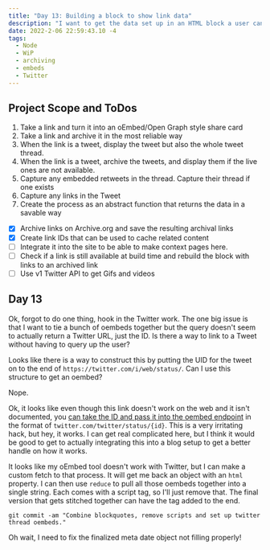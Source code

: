 ```yaml
---
title: "Day 13: Building a block to show link data"
description: "I want to get the data set up in an HTML block a user can style"
date: 2022-2-06 22:59:43.10 -4
tags:
  - Node
  - WiP
  - archiving
  - embeds
  - Twitter
---
```


## Project Scope and ToDos

1. Take a link and turn it into an oEmbed/Open Graph style share card
2. Take a link and archive it in the most reliable way
3. When the link is a tweet, display the tweet but also the whole tweet thread.
4. When the link is a tweet, archive the tweets, and display them if the live ones are not available.
5. Capture any embedded retweets in the thread. Capture their thread if one exists
6. Capture any links in the Tweet
7. Create the process as an abstract function that returns the data in a savable way

- [x] Archive links on Archive.org and save the resulting archival links
- [x] Create link IDs that can be used to cache related content
- [ ] Integrate it into the site to be able to make context pages here.
- [ ] Check if a link is still available at build time and rebuild the block with links to an archived link
- [ ] Use v1 Twitter API to get Gifs and videos

## Day 13

Ok, forgot to do one thing, hook in the Twitter work. The one big issue is that I want to tie a bunch of oembeds together but the query doesn't seem to actually return a Twitter URL, just the ID. Is there a way to link to a Tweet without having to query up the user?

Looks like there is a way to construct this by putting the UID for the tweet on to the end of `https://twitter.com/i/web/status/`. Can I use this structure to get an oembed?

Nope.

Ok, it looks like even though this link doesn't work on the web and it isn't documented, you [can take the ID and pass it into the oembed endpoint](https://stackoverflow.com/questions/64917470/which-url-are-you-supposed-to-use-for-the-twitter-oembed-api) in the format of `twitter.com/twitter/status/{id}`. This is a very irritating hack, but hey, it works. I can get real complicated here, but I think it would be good to get to actually integrating this into a blog setup to get a better handle on how it works.

It looks like my oEmbed tool doesn't work with Twitter, but I can make a custom fetch to that process. It will get me back an object with an `html` property. I can then use `reduce` to pull all those oembeds together into a single string. Each comes with a script tag, so I'll just remove that. The final version that gets stitched together can have the tag added to the end.

`git commit -am "Combine blockquotes, remove scripts and set up twitter thread oembeds."`

Oh wait, I need to fix the finalized meta date object not filling properly!
